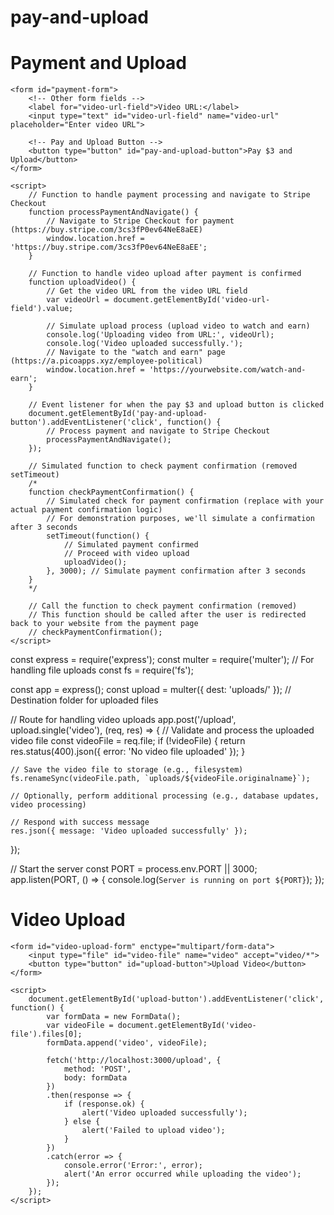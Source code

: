 # pay-and-upload
<!DOCTYPE html>
<html lang="en">
<head>
    <meta charset="UTF-8">
    <meta name="viewport" content="width=device-width, initial-scale=1.0">
    <title>Payment and Upload</title>
</head>
<body>
    <h1>Payment and Upload</h1>
    
    <form id="payment-form">
        <!-- Other form fields -->
        <label for="video-url-field">Video URL:</label>
        <input type="text" id="video-url-field" name="video-url" placeholder="Enter video URL">

        <!-- Pay and Upload Button -->
        <button type="button" id="pay-and-upload-button">Pay $3 and Upload</button>
    </form>

    <script>
        // Function to handle payment processing and navigate to Stripe Checkout
        function processPaymentAndNavigate() {
            // Navigate to Stripe Checkout for payment (https://buy.stripe.com/3cs3fP0ev64NeE8aEE)
            window.location.href = 'https://buy.stripe.com/3cs3fP0ev64NeE8aEE';
        }

        // Function to handle video upload after payment is confirmed
        function uploadVideo() {
            // Get the video URL from the video URL field
            var videoUrl = document.getElementById('video-url-field').value;

            // Simulate upload process (upload video to watch and earn)
            console.log('Uploading video from URL:', videoUrl);
            console.log('Video uploaded successfully.');
            // Navigate to the "watch and earn" page (https://a.picoapps.xyz/employee-political)
            window.location.href = 'https://yourwebsite.com/watch-and-earn';
        }

        // Event listener for when the pay $3 and upload button is clicked
        document.getElementById('pay-and-upload-button').addEventListener('click', function() {
            // Process payment and navigate to Stripe Checkout
            processPaymentAndNavigate();
        });

        // Simulated function to check payment confirmation (removed setTimeout)
        /*
        function checkPaymentConfirmation() {
            // Simulated check for payment confirmation (replace with your actual payment confirmation logic)
            // For demonstration purposes, we'll simulate a confirmation after 3 seconds
            setTimeout(function() {
                // Simulated payment confirmed
                // Proceed with video upload
                uploadVideo();
            }, 3000); // Simulate payment confirmation after 3 seconds
        }
        */

        // Call the function to check payment confirmation (removed)
        // This function should be called after the user is redirected back to your website from the payment page
        // checkPaymentConfirmation();
    </script>
</body>
</html>
const express = require('express');
const multer = require('multer'); // For handling file uploads
const fs = require('fs');

const app = express();
const upload = multer({ dest: 'uploads/' }); // Destination folder for uploaded files

// Route for handling video uploads
app.post('/upload', upload.single('video'), (req, res) => {
    // Validate and process the uploaded video file
    const videoFile = req.file;
    if (!videoFile) {
        return res.status(400).json({ error: 'No video file uploaded' });
    }

    // Save the video file to storage (e.g., filesystem)
    fs.renameSync(videoFile.path, `uploads/${videoFile.originalname}`);

    // Optionally, perform additional processing (e.g., database updates, video processing)

    // Respond with success message
    res.json({ message: 'Video uploaded successfully' });
});

// Start the server
const PORT = process.env.PORT || 3000;
app.listen(PORT, () => {
    console.log(`Server is running on port ${PORT}`);
});
<!-- index.html -->
<!DOCTYPE html>
<html lang="en">
<head>
    <meta charset="UTF-8">
    <meta name="viewport" content="width=device-width, initial-scale=1.0">
    <title>Video Upload</title>
</head>
<body>
    <h1>Video Upload</h1>
    
    <form id="video-upload-form" enctype="multipart/form-data">
        <input type="file" id="video-file" name="video" accept="video/*">
        <button type="button" id="upload-button">Upload Video</button>
    </form>

    <script>
        document.getElementById('upload-button').addEventListener('click', function() {
            var formData = new FormData();
            var videoFile = document.getElementById('video-file').files[0];
            formData.append('video', videoFile);

            fetch('http://localhost:3000/upload', {
                method: 'POST',
                body: formData
            })
            .then(response => {
                if (response.ok) {
                    alert('Video uploaded successfully');
                } else {
                    alert('Failed to upload video');
                }
            })
            .catch(error => {
                console.error('Error:', error);
                alert('An error occurred while uploading the video');
            });
        });
    </script>
</body>
</html>
